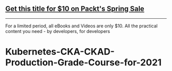 ## [Get this title for $10 on Packt's Spring Sale](https://www.packt.com/V18306?utm_source=github&utm_medium=packt-github-repo&utm_campaign=spring_10_dollar_2022)
-----
For a limited period, all eBooks and Videos are only $10. All the practical content you need \- by developers, for developers

# Kubernetes-CKA-CKAD-Production-Grade-Course-for-2021